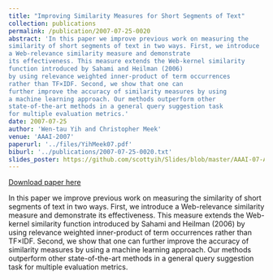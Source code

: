 ```yaml
---
title: "Improving Similarity Measures for Short Segments of Text"
collection: publications
permalink: /publication/2007-07-25-0020
abstract: 'In this paper we improve previous work on measuring the
similarity of short segments of text in two ways. First, we introduce
a Web-relevance similarity measure and demonstrate
its effectiveness. This measure extends the Web-kernel similarity
function introduced by Sahami and Heilman (2006)
by using relevance weighted inner-product of term occurrences
rather than TF×IDF. Second, we show that one can
further improve the accuracy of similarity measures by using
a machine learning approach. Our methods outperform other
state-of-the-art methods in a general query suggestion task
for multiple evaluation metrics.'
date: 2007-07-25
author: 'Wen-tau Yih and Christopher Meek'
venue: 'AAAI-2007'
paperurl: '../files/YihMeek07.pdf'
biburl: '../publications/2007-07-25-0020.txt'
slides_poster: https://github.com/scottyih/Slides/blob/master/AAAI-07-AIW_Deck.pptx
---
```


<a href='../files/YihMeek07.pdf'>Download paper here</a>

In this paper we improve previous work on measuring the
similarity of short segments of text in two ways. First, we introduce
a Web-relevance similarity measure and demonstrate
its effectiveness. This measure extends the Web-kernel similarity
function introduced by Sahami and Heilman (2006)
by using relevance weighted inner-product of term occurrences
rather than TF×IDF. Second, we show that one can
further improve the accuracy of similarity measures by using
a machine learning approach. Our methods outperform other
state-of-the-art methods in a general query suggestion task
for multiple evaluation metrics.
